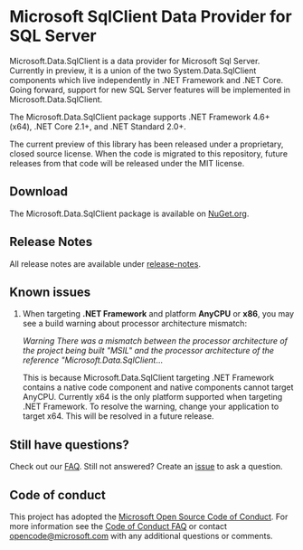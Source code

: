 # Microsoft SqlClient Data Provider for SQL Server

Microsoft.Data.SqlClient is a data provider for Microsoft Sql Server. Currently in preview, it is a union of the two System.Data.SqlClient components which live independently in .NET Framework and .NET Core. Going forward, support for new SQL Server features will be implemented in Microsoft.Data.SqlClient.

The Microsoft.Data.SqlClient package supports .NET Framework 4.6+ (x64), .NET Core 2.1+, and .NET Standard 2.0+.

The current preview of this library has been released under a proprietary, closed source license. When the code is migrated to this repository, future releases from that code will be released under the MIT license.

## Download

The Microsoft.Data.SqlClient package is available on [NuGet.org](https://www.nuget.org/packages?q=microsoft.data.sqlclient).

## Release Notes

All release notes are available under [release-notes](release-notes).

## Known issues

1. When targeting **.NET Framework** and platform **AnyCPU** or **x86**, you may see a build warning about processor architecture mismatch:

   *Warning	There was a mismatch between the processor architecture of the project being built "MSIL" and the processor architecture of the reference "Microsoft.Data.SqlClient*...

   This is because Microsoft.Data.SqlClient targeting .NET Framework contains a native code component and native components cannot target AnyCPU. Currently x64 is the only platform supported when targeting .NET Framework. To resolve the warning, change your application to target x64. This will be resolved in a future release.

## Still have questions?

Check out our [FAQ](https://github.com/dotnet/SqlClient/wiki/Frequently-Asked-Questions). Still not answered? Create an [issue](https://github.com/dotnet/SqlClient/issues/new/choose) to ask a question.

## Code of conduct

This project has adopted the [Microsoft Open Source Code of Conduct](https://opensource.microsoft.com/codeofconduct/). For more information see the [Code of Conduct FAQ](https://opensource.microsoft.com/codeofconduct/faq/) or contact [opencode@microsoft.com](mailto:opencode@microsoft.com) with any additional questions or comments.
